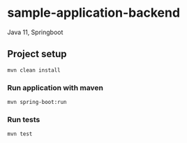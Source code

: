 # sample-application-backend
Java 11, Springboot 

## Project setup
```
mvn clean install
```

### Run application with maven
```
mvn spring-boot:run
```

### Run tests
```
mvn test
```
